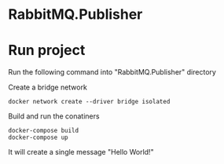 # RabbitMQ.Publisher

# Run project

Run the following command into "RabbitMQ.Publisher" directory

Create a bridge network 

```shell
docker network create --driver bridge isolated
```
Build and run the conatiners

```shell
docker-compose build
docker-compose up
```

It will create a single message "Hello World!"
